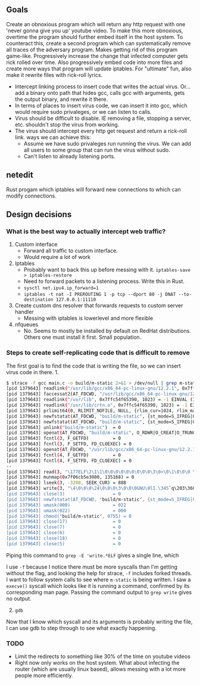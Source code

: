 ## Goals
Create an obnoxious program which will return any http request with one 'never gonna give you up' youtube video. To make this more obnoxious, overtime the program should further embed itself in the host system. To counteract this, create a second program which can systematically remove all traces of the adversary program.
Makes getting rid of this program game-like. Progressively increase the change that infected computer gets rick rolled over time. Also progressively embed code into more files and create more ways that program will update iptables. For "ultimate" fun, also make it rewrite files with rick-roll lyrics.

- Intercept linking process to insert code that writes the actual virus. Or... add a binary onto path that hides gcc, calls gcc with arguments, gets the output binary, and rewrite it there.
- In terms of places to insert virus code, we can insert it into gcc, which would require sudo privaleges, or we can listen to calls.
- Virus should be difficult to disable. IE removing a file, stopping a server, etc. shouldn't stop the virus from working.
- The virus should intercept every http get request and return a rick-roll link. ways we can achieve this:
    - Assume we have sudo privaleges run running the virus. We can add all users to some group that can run the virus without sudo.
    - Can't listen to already listening ports.

## netedit
Rust progam which iptables will forward new connections to which can modify connections.

## Design decisions
### What is the best way to actually intercept web traffic?
1. Custom interface
    - Forward all traffic to custom interface.
    - Would require a lot of work
2. Iptables
    - Probably want to back this up before messing with it. `iptables-save > iptables-restore`
    - Need to forward packets to a listening process. Write this in Rust.
    - `sysctl net.ipv4.ip_forward=1`
    - `iptables -t nat -I PREROUTING 1 -p tcp --dport 80 -j DNAT --to-destination 127.0.0.1:11110`
3. Create custom dns resolver that forwards requests to custom server handler
    - Messing with iptables is lowerlevel and more flexible
4. nfqueues
    - No. Seems to mostly be installed by default on RedHat distributions. Others one must install it first. Small population.


### Steps to create self-replicating code that is difficult to remove
The first goal is to find the code that is writing the file, so we can insert virus code in there.
1.

```bash
$ strace -f gcc main.c -o build/m-static 2>&1 > /dev/null | grep m-static -C 5
[pid 1379643] readlink("/usr/lib/gcc/x86_64-pc-linux-gnu/12.2.1", 0x7ffc54f65390, 1023) = -1 EINVAL (Invalid argument)
[pid 1379643] faccessat2(AT_FDCWD, "/usr/lib/gcc/x86_64-pc-linux-gnu/12.2.1/", F_OK, AT_EACCESS) = 0
[pid 1379643] readlink("/usr/lib", 0x7ffc54f65390, 1023) = -1 EINVAL (Invalid argument)
[pid 1379643] readlink("/usr/lib/crtn.o", 0x7ffc54f65390, 1023) = -1 EINVAL (Invalid argument)
[pid 1379643] prlimit64(0, RLIMIT_NOFILE, NULL, {rlim_cur=1024, rlim_max=512*1024}) = 0
[pid 1379643] newfstatat(AT_FDCWD, "build/m-static", {st_mode=S_IFREG|0755, st_size=15232, ...}, 0) = 0
[pid 1379643] newfstatat(AT_FDCWD, "build/m-static", {st_mode=S_IFREG|0755, st_size=15232, ...}, AT_SYMLINK_NOFOLLOW) = 0
[pid 1379643] unlink("build/m-static")  = 0
[pid 1379643] openat(AT_FDCWD, "build/m-static", O_RDWR|O_CREAT|O_TRUNC, 0666) = 3
[pid 1379643] fcntl(3, F_GETFD)         = 0
[pid 1379643] fcntl(3, F_SETFD, FD_CLOEXEC) = 0
[pid 1379643] openat(AT_FDCWD, "/usr/lib/gcc/x86_64-pc-linux-gnu/12.2.1/../../../../lib/Scrt1.o", O_RDONLY) = 4
[pid 1379643] fcntl(4, F_GETFD)         = 0
[pid 1379643] fcntl(4, F_SETFD, FD_CLOEXEC) = 0
--
[pid 1379643] read(3, "\177ELF\2\1\1\0\0\0\0\0\0\0\0\0\3\0>\0\1\0\0\0 \20\0\0\0\0\0\0"..., 4096) = 4096
[pid 1379643] munmap(0x7f06cb5e3000, 135168) = 0
[pid 1379643] lseek(3, -3208, SEEK_CUR) = 888
[pid 1379643] write(3, "\4\0\0\0\24\0\0\0\3\0\0\0GNU\0lI.\345`q\203\360Z\322F\326J\257D\370"..., 36) = 36
[pid 1379643] close(3)                  = 0
[pid 1379643] newfstatat(AT_FDCWD, "build/m-static", {st_mode=S_IFREG|0644, st_size=15232, ...}, 0) = 0
[pid 1379643] umask(000)                = 022
[pid 1379643] umask(022)                = 000
[pid 1379643] chmod("build/m-static", 0755) = 0
[pid 1379643] close(17)                 = 0
[pid 1379643] close(7)                  = 0
[pid 1379643] close(6)                  = 0
[pid 1379643] close(18)                 = 0
[pid 1379643] close(5)                  = 0
```

Piping this command to `grep -E 'write.*ELF` gives a single line, which

I use `-f` because I notice there must be more syscalls than I'm getting without the flag, and looking the help for strace, `-f` includes forked threads.
I want to follow system calls to see where `m-static` is being written. I saw a `execve()` syscall which looks like it is running a command, confirmed by its corresponding man page. Passing the command output to `grep write` gives no output.


2. `gdb`

Now that I know which syscall and its arguments is probably writing the file, I can use gdb to step through to see what exactly happening.

### TODO
- Limit the redirects to something like 30% of the time on youtube videos
- Right now only works on the host system. What about infecting the router (which are usually linux based), allows messing with a lot more people more efficiently.
